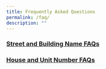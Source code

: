 ```yaml
---
title: Frequently Asked Questions
permalink: /faq/
description: ""
---
```

<h3><a href = "/faq/sbnb-faqs/">Street and Building Name FAQs</a><h3>
	<h3><a href = "/faq/house-unit-faqs/">House and Unit Number FAQs</a><h3>
